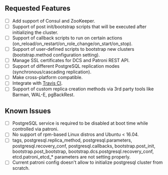 Requested Features
------------------

- [ ] Add support of Consul and ZooKeeper.
- [ ] Support of post init/bootstrap scripts that will be executed after initializing the cluster.
- [ ] Support of callback scripts to run on certain actions (on_reload/on_restart/on_role_change/on_start/on_stop).
- [ ] Support of user-defined scripts to bootstrap new clusters (bootstrap.method configuration setting).
- [ ] Manage SSL certificates for DCS and Patroni REST API.
- [ ] Support of different PostgreSQL replication modes (synchronous/cascading replication).
- [ ] Make cross-platform compatible.
- [ ] Integrate with [Travis CI](https://travis-ci.org/).
- [ ] Support of custom replica creation methods via 3rd party tools like Barman, WAL-E, pgBackRest.

Known Issues
------------

- [ ] PostgreSQL service is required to be disabled at boot time while controlled via patroni.
- [ ] No support of rpm-based Linux distros and Ubuntu < 16.04.
- [ ] tags, postgresql.replica_method, postgresql.parameters, postgresql.recovery_conf, postgresql.callbacks, bootstrap.post_init, bootstrap.post_bootstrap, bootstrap.dcs.postgresql.recovery_conf, etcd.patroni_etcd_* parameters are not setting properly.
- [ ] Current patroni config doesn't allow to initialize postgresql cluster from scratch.
